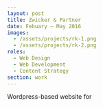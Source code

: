 ```yaml
---
layout: post
title: Zwicker & Partner
date: Febuary — May 2016
images: 
  - /assets/projects/rk-1.png
  - /assets/projects/rk-2.png
roles:
  - Web Design
  - Web Development
  - Content Strategy
section: work
---
```


Wordpress-based website for 